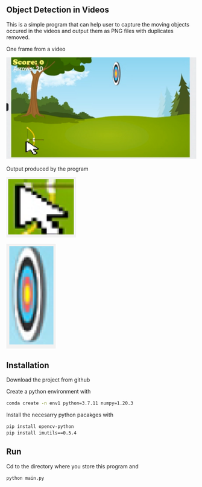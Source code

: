 ## Object Detection in Videos

This is a simple program that can help user to capture the moving objects occured in the videos and output them as PNG files with duplicates removed.

One frame from a video

![Test Image 1](./images/pic1.png)

Output produced by the program

![Test Image 2](./images/pic2.png)

![Test Image 3](./images/pic3.png)




## Installation
Download the project from github

Create a python environment with
``` bash
conda create -n env1 python=3.7.11 numpy=1.20.3 
```
Install the necesarry python pacakges with
``` bash
pip install opencv-python
pip install imutils==0.5.4
```

## Run
Cd to the directory where you store this program and

``` bash
python main.py
```



